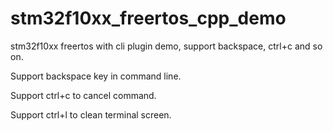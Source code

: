 stm32f10xx_freertos_cpp_demo
============================

stm32f10xx freertos with cli plugin demo, support backspace, ctrl+c and so on.


Support backspace key in command line.

Support ctrl+c to cancel command.

Support ctrl+l to clean terminal screen.

